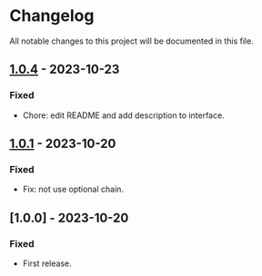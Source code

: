 # Changelog

All notable changes to this project will be documented in this file.

## [1.0.4] - 2023-10-23

### Fixed

- Chore: edit README and add description to interface.

## [1.0.1] - 2023-10-20

### Fixed

- Fix: not use optional chain.

## [1.0.0] - 2023-10-20

### Fixed

- First release.

[1.0.4]: https://github.com/yutak23/simple-axios-case-converter/compare/v1.0.2...v1.0.4
[1.0.2]: https://github.com/yutak23/simple-axios-case-converter/compare/v1.0.1...v1.0.2
[1.0.1]: https://github.com/yutak23/simple-axios-case-converter/compare/v1.0.0...v1.0.1
